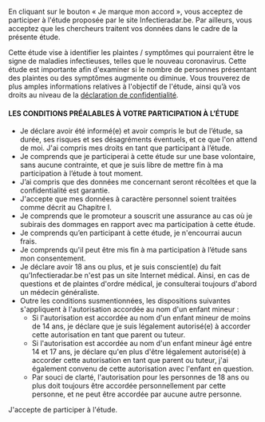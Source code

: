 En cliquant sur le bouton « Je marque mon accord », vous acceptez de participer à l'étude proposée par le site Infectieradar.be. Par ailleurs, vous acceptez que les chercheurs traitent vos données dans le cadre de la présente étude. 

Cette étude vise à identifier les plaintes / symptômes qui pourraient être le signe de maladies infectieuses, telles que le nouveau coronavirus. Cette étude est importante afin d'examiner si le nombre de personnes présentant des plaintes ou des symptômes augmente ou diminue. Vous trouverez de plus amples informations relatives à l'objectif de l'étude, ainsi qu’à vos droits au niveau de la [déclaration de confidentialité](https://survey.infectieradar.be/privacy).

#### LES CONDITIONS PRÉALABLES À VOTRE PARTICIPATION À L’ÉTUDE

- Je déclare avoir été informé(e) et avoir compris le but de l’étude, sa durée, ses risques et ses désagréments éventuels, et ce que l'on attend de moi. J'ai compris mes droits en tant que participant à l’étude.
- Je comprends que je participerai à cette étude sur une base volontaire, sans aucune contrainte, et que je suis libre de mettre fin à ma participation à l’étude à tout moment.
- J’ai compris que des données me concernant seront récoltées et que la confidentialité est garantie.
- J'accepte que mes données à caractère personnel soient traitées comme décrit au Chapitre I.
- Je comprends que le promoteur a souscrit une assurance au cas où je subirais des dommages en rapport avec ma participation à cette étude.
- Je comprends qu’en participant à cette étude, je n'encourrai aucun frais.
- Je comprends qu'il peut être mis fin à ma participation à l’étude sans mon consentement.
- Je déclare avoir 18 ans ou plus, et je suis conscient(e) du fait qu’Infectieradar.be n'est pas un site Internet médical. Ainsi, en cas de questions et de plaintes d'ordre médical, je consulterai toujours d'abord un médecin généraliste.
- Outre les conditions susmentionnées, les dispositions suivantes s'appliquent à l'autorisation accordée au nom d'un enfant mineur :
	 - Si l'autorisation est accordée au nom d'un enfant mineur de moins de 14 ans, je déclare que je suis légalement autorisé(e) à accorder cette autorisation en tant que parent ou tuteur.
	 - Si l'autorisation est accordée au nom d'un enfant mineur âgé entre 14 et 17 ans, je déclare qu'en plus d'être légalement autorisé(e) à accorder cette autorisation en tant que parent ou tuteur, j'ai également convenu de cette autorisation avec l'enfant en question.
	 - Par souci de clarté, l'autorisation pour les personnes de 18 ans ou plus doit toujours être accordée personnellement par cette personne, et ne peut être accordée par aucune autre personne.

J'accepte de participer à l'étude.
